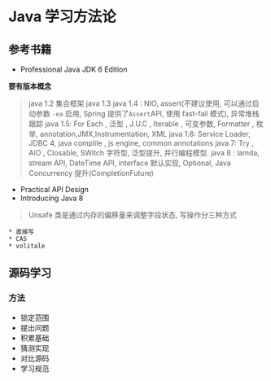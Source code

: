 # Java 学习方法论

## 参考书籍

* Professional Java JDK 6 Edition

**要有版本概念**

> java 1.2 集合框架
> java 1.3 
> java 1.4 : NIO, assert(不建议使用, 可以通过启动参数 `-ea` 启用, Spring 提供了`Assert`API, 使用 fast-fail 模式), 异常堆栈跟踪
> java 1.5: For Each , 泛型 , J.U.C , Iterable<T> , 可变参数, Formatter , 枚举, annotation,JMX,Instrumentation, XML
> java 1.6: Service Loader, JDBC 4, java complile , js engine, common annotations
> java 7: Try , AIO , Closable, SWitch 字符型, 泛型提升, 并行编程模型.
> java 8 : lamda, stream API, DateTime API, interface 默认实现, Optional, Java Concurrency 提升(CompletionFuture)

* Practical API Design
* Introducing Java 8

> Unsafe 类是通过内存的偏移量来调整字段状态, 写操作分三种方式

    * 直接写
    * CAS
    * volitale

## 源码学习

### 方法

* 锁定范围
* 提出问题
* 积累基础
* 猜测实现
* 对比源码
* 学习规范

## 
